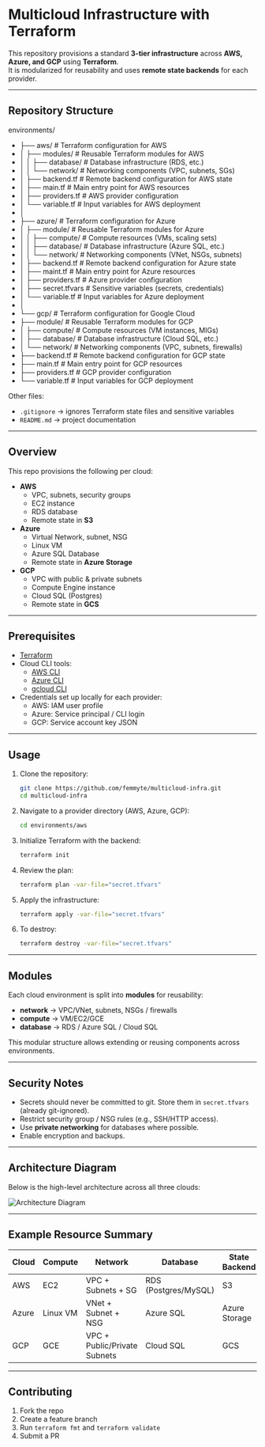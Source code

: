 # Multicloud Infrastructure with Terraform

This repository provisions a standard **3-tier infrastructure** across **AWS,
Azure, and GCP** using **Terraform**.  
It is modularized for reusability and uses **remote state backends** for each
provider.

---

## Repository Structure

environments/

-   ├── aws/ # Terraform configuration for AWS
-   │ ├── modules/ # Reusable Terraform modules for AWS
-   │ │ ├── database/ # Database infrastructure (RDS, etc.)
-   │ │ └── network/ # Networking components (VPC, subnets, SGs)
-   │ ├── backend.tf # Remote backend configuration for AWS state
-   │ ├── main.tf # Main entry point for AWS resources
-   │ ├── providers.tf # AWS provider configuration
-   │ └── variable.tf # Input variables for AWS deployment
-   │
-   ├── azure/ # Terraform configuration for Azure
-   │ ├── module/ # Reusable Terraform modules for Azure
-   │ │ ├── compute/ # Compute resources (VMs, scaling sets)
-   │ │ ├── database/ # Database infrastructure (Azure SQL, etc.)
-   │ │ └── network/ # Networking components (VNet, NSGs, subnets)
-   │ ├── backend.tf # Remote backend configuration for Azure state
-   │ ├── maint.tf # Main entry point for Azure resources
-   │ ├── providers.tf # Azure provider configuration
-   │ ├── secret.tfvars # Sensitive variables (secrets, credentials)
-   │ └── variable.tf # Input variables for Azure deployment
-   │
-   └── gcp/ # Terraform configuration for Google Cloud
-   ├── module/ # Reusable Terraform modules for GCP
-   │ ├── compute/ # Compute resources (VM instances, MIGs)
-   │ ├── database/ # Database infrastructure (Cloud SQL, etc.)
-   │ └── network/ # Networking components (VPC, subnets, firewalls)
-   ├── backend.tf # Remote backend configuration for GCP state
-   ├── main.tf # Main entry point for GCP resources
-   ├── providers.tf # GCP provider configuration
-   └── variable.tf # Input variables for GCP deployment

Other files:

-   `.gitignore` → ignores Terraform state files and sensitive variables
-   `README.md` → project documentation

---

## Overview

This repo provisions the following per cloud:

-   **AWS**
    -   VPC, subnets, security groups
    -   EC2 instance
    -   RDS database
    -   Remote state in **S3**
-   **Azure**
    -   Virtual Network, subnet, NSG
    -   Linux VM
    -   Azure SQL Database
    -   Remote state in **Azure Storage**
-   **GCP**
    -   VPC with public & private subnets
    -   Compute Engine instance
    -   Cloud SQL (Postgres)
    -   Remote state in **GCS**

---

## Prerequisites

-   [Terraform](https://developer.hashicorp.com/terraform/downloads)
-   Cloud CLI tools:
    -   [AWS CLI](https://docs.aws.amazon.com/cli/)
    -   [Azure CLI](https://learn.microsoft.com/en-us/cli/azure/)
    -   [gcloud CLI](https://cloud.google.com/sdk/docs/install)
-   Credentials set up locally for each provider:
    -   AWS: IAM user profile
    -   Azure: Service principal / CLI login
    -   GCP: Service account key JSON

---

## Usage

1. Clone the repository:

    ```bash
    git clone https://github.com/femmyte/multicloud-infra.git
    cd multicloud-infra
    ```

2. Navigate to a provider directory (AWS, Azure, GCP):

    ```bash
    cd environments/aws
    ```

3. Initialize Terraform with the backend:

    ```bash
    terraform init
    ```

4. Review the plan:

    ```bash
    terraform plan -var-file="secret.tfvars"
    ```

5. Apply the infrastructure:

    ```bash
    terraform apply -var-file="secret.tfvars"
    ```

6. To destroy:

    ```bash
    terraform destroy -var-file="secret.tfvars"
    ```

---

## Modules

Each cloud environment is split into **modules** for reusability:

-   **network** → VPC/VNet, subnets, NSGs / firewalls
-   **compute** → VM/EC2/GCE
-   **database** → RDS / Azure SQL / Cloud SQL

This modular structure allows extending or reusing components across
environments.

---

## Security Notes

-   Secrets should never be committed to git. Store them in `secret.tfvars`
    (already git-ignored).
-   Restrict security group / NSG rules (e.g., SSH/HTTP access).
-   Use **private networking** for databases where possible.
-   Enable encryption and backups.

---

## Architecture Diagram

Below is the high-level architecture across all three clouds:

![Architecture Diagram](./images/architecture-diagram.png)

---

## Example Resource Summary

| Cloud | Compute  | Network                      | Database             | State Backend |
| ----- | -------- | ---------------------------- | -------------------- | ------------- |
| AWS   | EC2      | VPC + Subnets + SG           | RDS (Postgres/MySQL) | S3            |
| Azure | Linux VM | VNet + Subnet + NSG          | Azure SQL            | Azure Storage |
| GCP   | GCE      | VPC + Public/Private Subnets | Cloud SQL            | GCS           |

---

## Contributing

1. Fork the repo
2. Create a feature branch
3. Run `terraform fmt` and `terraform validate`
4. Submit a PR
